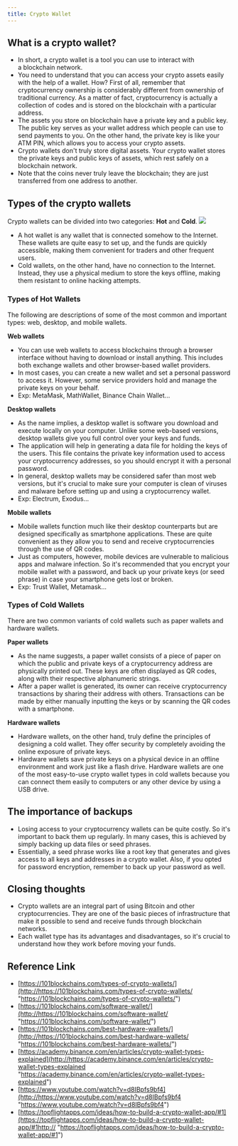 ```yaml
---
title: Crypto Wallet
---
```


<head>
  <title>Crypto Wallet</title>
  <meta
    name="description"
    content="Crypto Wallet"
  />
  <style>{`
    :root {
      --doc-item-container-width: 60rem;
    }
  `}</style>
</head>

## What is a crypto wallet?

-   In short, a crypto wallet is a tool you can use to interact with a blockchain network.
-   You need to understand that you can access your crypto assets easily with the help of a wallet. How? First of all, remember that cryptocurrency ownership is considerably different from ownership of traditional currency. As a matter of fact, cryptocurrency is actually a collection of codes and is stored on the blockchain with a particular address.
-   The assets you store on blockchain have a private key and a public key. The public key serves as your wallet address which people can use to send payments to you. On the other hand, the private key is like your ATM PIN, which allows you to access your crypto assets.
-   Crypto wallets don't truly store digital assets. Your crypto wallet stores the private keys and public keys of assets, which rest safely on a blockchain network.
-   Note that the coins never truly leave the blockchain; they are just transferred from one address to another.

## Types of the crypto wallets

Crypto wallets can be divided into two categories: **Hot** and **Cold**.
![](../../../resources/wallet/Types-of-cryptocurrency-wallets.jpeg)

-   A hot wallet is any wallet that is connected somehow to the Internet. These wallets are quite easy to set up, and the funds are quickly accessible, making them convenient for traders and other frequent users.
-   Cold wallets, on the other hand, have no connection to the Internet. Instead, they use a physical medium to store the keys offline, making them resistant to online hacking attempts.

### Types of Hot Wallets

The following are descriptions of some of the most common and important types: web, desktop, and mobile wallets.

**Web wallets**

-   You can use web wallets to access blockchains through a browser interface without having to download or install anything. This includes both exchange wallets and other browser-based wallet providers.
-   In most cases, you can create a new wallet and set a personal password to access it. However, some service providers hold and manage the private keys on your behalf.
-   Exp: MetaMask, MathWallet, Binance Chain Wallet...

**Desktop wallets**

-   As the name implies, a desktop wallet is software you download and execute locally on your computer. Unlike some web-based versions, desktop wallets give you full control over your keys and funds.
-   The application will help in generating a data file for holding the keys of the users. This file contains the private key information used to access your cryptocurrency addresses, so you should encrypt it with a personal password.
-   In general, desktop wallets may be considered safer than most web versions, but it's crucial to make sure your computer is clean of viruses and malware before setting up and using a cryptocurrency wallet.
-   Exp: Electrum, Exodus...

**Mobile wallets**

-   Mobile wallets function much like their desktop counterparts but are designed specifically as smartphone applications. These are quite convenient as they allow you to send and receive cryptocurrencies through the use of QR codes.
-   Just as computers, however, mobile devices are vulnerable to malicious apps
    and malware infection. So it's recommended that you encrypt
    your mobile wallet with a password, and back up your private keys (or seed phrase) in case your smartphone gets lost or broken.
-   Exp: Trust Wallet, Metamask...

### Types of Cold Wallets

There are two common variants of cold wallets such as paper wallets and hardware wallets.

**Paper wallets**

-   As the name suggests, a paper wallet consists of a piece of paper on which the public and private keys of a cryptocurrency address are physically printed out. These keys are often displayed as QR codes, along with their respective alphanumeric strings.
-   After a paper wallet is generated, its owner can receive cryptocurrency transactions by sharing their address with others. Transactions can be made by either manually inputting the keys or by scanning the QR codes with a smartphone.

**Hardware wallets**

-   Hardware wallets, on the other hand, truly define the principles of designing a cold wallet. They offer security by completely avoiding the online exposure of private keys.
-   Hardware wallets save private keys on a physical device in an offline environment and work just like a flash drive. Hardware wallets are one of the most easy-to-use crypto wallet types in cold wallets because you can connect them easily to computers or any other device by using a USB drive.

## The importance of backups

-   Losing access to your cryptocurrency wallets can be quite costly. So it's important to back them up regularly. In many cases, this is achieved by simply backing up data files or seed phrases.
-   Essentially, a seed phrase works like a root key that generates and gives access to all keys and addresses in a crypto wallet. Also, if you opted for password encryption, remember to back up your password as well.

## Closing thoughts

-   Crypto wallets are an integral part of using Bitcoin and other cryptocurrencies. They are one of the basic pieces of infrastructure that make it possible to send and receive funds through blockchain networks.
-   Each wallet type has its advantages and disadvantages, so it's crucial to understand how they work before moving your funds.

## Reference Link

-   [https://101blockchains.com/types-of-crypto-wallets/](http://https://101blockchains.com/types-of-crypto-wallets/ "https://101blockchains.com/types-of-crypto-wallets/")
-   [https://101blockchains.com/software-wallet/](http://https://101blockchains.com/software-wallet/ "https://101blockchains.com/software-wallet/")
-   [https://101blockchains.com/best-hardware-wallets/](http://https://101blockchains.com/best-hardware-wallets/ "https://101blockchains.com/best-hardware-wallets/")
-   [https://academy.binance.com/en/articles/crypto-wallet-types-explained](http://https://academy.binance.com/en/articles/crypto-wallet-types-explained "https://academy.binance.com/en/articles/crypto-wallet-types-explained")
-   [https://www.youtube.com/watch?v=d8IBpfs9bf4](http://https://www.youtube.com/watch?v=d8IBpfs9bf4 "https://www.youtube.com/watch?v=d8IBpfs9bf4")
-   [https://topflightapps.com/ideas/how-to-build-a-crypto-wallet-app/#1](https://topflightapps.com/ideas/how-to-build-a-crypto-wallet-app/#1http:// "https://topflightapps.com/ideas/how-to-build-a-crypto-wallet-app/#1")
